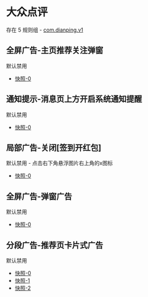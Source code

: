 # 大众点评

存在 5 规则组 - [com.dianping.v1](/src/apps/com.dianping.v1.ts)

## 全屏广告-主页推荐关注弹窗

默认禁用

- [快照-0](https://i.gkd.li/i/12727011)

## 通知提示-消息页上方开启系统通知提醒

默认禁用

- [快照-0](https://i.gkd.li/i/12727070)

## 局部广告-关闭[签到开红包]

默认禁用 - 点击右下角悬浮图片右上角的x图标

- [快照-0](https://i.gkd.li/i/12727366)

## 全屏广告-弹窗广告

默认禁用

- [快照-0](https://i.gkd.li/i/13538340)

## 分段广告-推荐页卡片式广告

默认禁用

- [快照-0](https://i.gkd.li/i/13759369)
- [快照-1](https://i.gkd.li/i/14238381)
- [快照-2](https://i.gkd.li/i/14269115)
